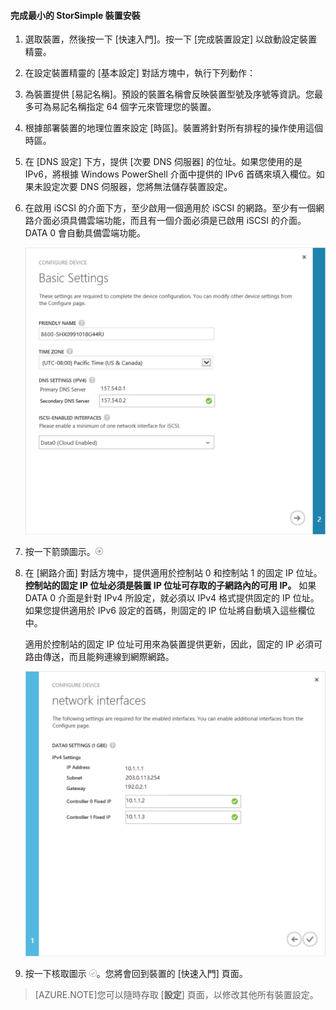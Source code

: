 <properties 
   pageTitle="完成最小裝置設定"
   description="說明如何完成最小的 StorSimple 裝置設定。"
   services="storsimple"
   documentationCenter="NA"
   authors="SharS"
   manager="adinah"
   editor="tysonn" />
<tags 
   ms.service="storsimple"
   ms.devlang="NA"
   ms.topic="article"
   ms.tgt_pltfrm="NA"
   ms.workload="TBD"
   ms.date="04/29/2015"
   ms.author="v-sharos" />

#### 完成最小的 StorSimple 裝置安裝

1. 選取裝置，然後按一下 [快速入門]。按一下 [完成裝置設定] 以啟動設定裝置精靈。

2. 在設定裝置精靈的 [基本設定] 對話方塊中，執行下列動作：
  1. 為裝置提供 [易記名稱]。預設的裝置名稱會反映裝置型號及序號等資訊。您最多可為易記名稱指定 64 個字元來管理您的裝置。
  2. 根據部署裝置的地理位置來設定 [時區]。裝置將針對所有排程的操作使用這個時區。
  3. 在 [DNS 設定] 下方，提供 [次要 DNS 伺服器] 的位址。如果您使用的是 IPv6，將根據 Windows PowerShell 介面中提供的 IPv6 首碼來填入欄位。如果未設定次要 DNS 伺服器，您將無法儲存裝置設定。
  4. 在啟用 iSCSI 的介面下方，至少啟用一個適用於 iSCSI 的網路。至少有一個網路介面必須具備雲端功能，而且有一個介面必須是已啟用 iSCSI 的介面。DATA 0 會自動具備雲端功能。
 
      ![StorSimple 最小裝置設定基本設定](./media/storsimple-complete-minimum-device-setup/HCS_MinDeviceSetupBasicSettings1-include.png)

3. 按一下箭頭圖示。![StorSimple 箭頭圖示](./media/storsimple-complete-minimum-device-setup/HCS_ArrowIcon-include.png)

4. 在 [網路介面] 對話方塊中，提供適用於控制站 0 和控制站 1 的固定 IP 位址。**控制站的固定 IP 位址必須是裝置 IP 位址可存取的子網路內的可用 IP。** 如果 DATA 0 介面是針對 IPv4 所設定，就必須以 IPv4 格式提供固定的 IP 位址。如果您提供適用於 IPv6 設定的首碼，則固定的 IP 位址將自動填入這些欄位中。

    適用於控制站的固定 IP 位址可用來為裝置提供更新，因此，固定的 IP 必須可路由傳送，而且能夠連線到網際網路。

    ![StorSimple 最小裝置設定網路介面](./media/storsimple-complete-minimum-device-setup/HCS_MinDeviceSetupNetworkInterfaces2-include.png)

5. 按一下核取圖示 ![StorSimple 核取圖示](./media/storsimple-complete-minimum-device-setup/HCS_CheckIcon-include.png)。您將會回到裝置的 [快速入門] 頁面。

 >[AZURE.NOTE]您可以隨時存取 [**設定**] 頁面，以修改其他所有裝置設定。

<!---HONumber=July15_HO2-->